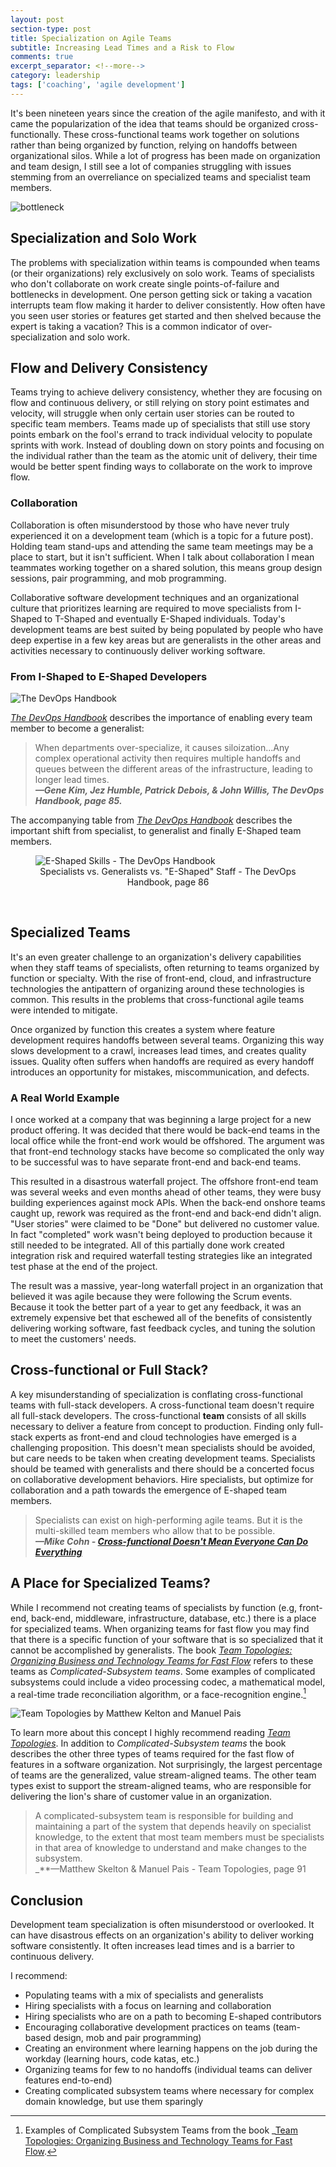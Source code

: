 ```yaml
---
layout: post
section-type: post
title: Specialization on Agile Teams 
subtitle: Increasing Lead Times and a Risk to Flow
comments: true
excerpt_separator: <!--more-->
category: leadership
tags: ['coaching', 'agile development']
---
```


It's been nineteen years since the creation of the agile manifesto, and with it came the popularization of the idea that teams should be organized cross-functionally. These cross-functional teams work together on solutions rather than being organized by function, relying on handoffs between organizational silos. While a lot of progress has been made on organization and team design, I still see a lot of companies struggling with issues stemming from an overreliance on specialized teams and specialist team members. 
<!--more-->

<img src="/img/bottleneck.jpg" alt="bottleneck" class="img-responsive" />

## Specialization and Solo Work 
The problems with specialization within teams is compounded when teams (or their organizations) rely exclusively on solo work. Teams of specialists who don't collaborate on work create single points-of-failure and bottlenecks in development. One person getting sick or taking a vacation interrupts team flow making it harder to deliver consistently. How often have you seen user stories or features get started and then shelved because the expert is taking a vacation? This is a common indicator of over-specialization and solo work. 

## Flow and Delivery Consistency
Teams trying to achieve delivery consistency, whether they are focusing on flow and continuous delivery, or still relying on story point estimates and velocity, will struggle when only certain user stories can be routed to specific team members. Teams made up of specialists that still use story points embark on the fool's errand to track individual velocity to populate sprints with work. Instead of doubling down on story points and focusing on the individual rather than the team as the atomic unit of delivery, their time would be better spent finding ways to collaborate on the work to improve flow. 

### Collaboration 
Collaboration is often misunderstood by those who have never truly experienced it on a development team (which is a topic for a future post). Holding team stand-ups and attending the same team meetings may be a place to start, but it isn't sufficient. When I talk about collaboration I mean teammates working together on a shared solution, this means group design sessions, pair programming, and mob programming. 

Collaborative software development techniques and an organizational culture that prioritizes learning are required to move specialists from I-Shaped to T-Shaped and eventually E-Shaped individuals. Today's development teams are best suited by being populated by people who have deep expertise in a few key areas but are generalists in the other areas and activities necessary to continuously deliver working software. 

### From I-Shaped to E-Shaped Developers

<img src="/img/devops-handbook.jpg" alt="The DevOps Handbook" class="img-responsive" />

_[The DevOps Handbook](https://www.amazon.com/DevOps-Handbook-World-Class-Reliability-Organizations/dp/1942788002/)_ describes the importance of enabling every team member to become a generalist: 

> When departments over-specialize, it causes siloization...Any complex operational activity then requires multiple handoffs and queues between the different areas of the infrastructure, leading to longer lead times.  
> _**&mdash;Gene Kim, Jez Humble, Patrick Debois, & John Willis, The DevOps Handbook, page 85.**_ 

The accompanying table from _[The DevOps Handbook](https://www.amazon.com/DevOps-Handbook-World-Class-Reliability-Organizations/dp/1942788002/)_ describes the important shift from specialist, to generalist and finally E-Shaped team members. 
<figure>
    <img src="/img/e-shaped-devops-handbook-table.png" alt="E-Shaped Skills - The DevOps Handbook" class="img-responsive" />
    <figcaption style="text-align:center">Specialists vs. Generalists vs. "E-Shaped" Staff - The DevOps Handbook, page 86</figcaption>
</figure>
<br/>

## Specialized Teams
It's an even greater challenge to an organization's delivery capabilities when they staff teams of specialists, often returning to teams organized by function or specialty. With the rise of front-end, cloud, and infrastructure technologies the antipattern of organizing around these technologies is common. This results in the problems that cross-functional agile teams were intended to mitigate. 

Once organized by function this creates a system where feature development requires handoffs between several teams. Organizing this way slows development to a crawl, increases lead times, and creates quality issues. Quality often suffers when handoffs are required as every handoff introduces an opportunity for mistakes, miscommunication, and defects. 

### A Real World Example
I once worked at a company that was beginning a large project for a new product offering. It was decided that there would be back-end teams in the local office while the front-end work would be offshored. The argument was that front-end technology stacks have become so complicated the only way to be successful was to have separate front-end and back-end teams.

This resulted in a disastrous waterfall project. The offshore front-end team was several weeks and even months ahead of other teams, they were busy building experiences against mock APIs. When the back-end onshore teams caught up, rework was required as the front-end and back-end didn't align. "User stories" were claimed to be "Done" but delivered no customer value. In fact "completed" work wasn't being deployed to production because it still needed to be integrated. All of this partially done work created integration risk and required waterfall testing strategies like an integrated test phase at the end of the project. 

The result was a massive, year-long waterfall project in an organization that believed it was agile because they were following the Scrum events. Because it took the better part of a year to get any feedback, it was an extremely expensive bet that eschewed all of the benefits of consistently delivering working software, fast feedback cycles, and tuning the solution to meet the customers' needs. 

## Cross-functional or Full Stack?

A key misunderstanding of specialization is conflating cross-functional teams with full-stack developers. A cross-functional team doesn't require all full-stack developers. The cross-functional **team** consists of all skills necessary to deliver a feature from concept to production. Finding only full-stack experts as front-end and cloud technologies have emerged is a challenging proposition. This doesn't mean specialists should be avoided, but care needs to be taken when creating development teams. Specialists should be teamed with generalists and there should be a concerted focus on collaborative development behaviors. Hire specialists, but optimize for collaboration and a path towards the emergence of E-shaped team members. 

> Specialists can exist on high-performing agile teams. But it is the multi-skilled team members who allow that to be possible.  
> _**&mdash;Mike Cohn - <a href="https://www.mountaingoatsoftware.com/blog/cross-functional-doesnt-mean-everyone-can-do-everything">Cross-functional Doesn't Mean Everyone Can Do Everything</a>**_

## A Place for Specialized Teams?
While I recommend not creating teams of specialists by function (e.g, front-end, back-end, middleware, infrastructure, database, etc.) there is a place for specialized teams. When organizing teams for fast flow you may find that there is a specific function of your software that is so specialized that it cannot be accomplished by generalists. The book _[Team Topologies: Organizing Business and Technology Teams for Fast Flow](https://www.amazon.com/Team-Topologies-Organizing-Business-Technology/dp/1942788819/)_ refers to these teams as _Complicated-Subsystem teams_. Some examples of complicated subsystems could include a video processing codec, a mathematical model, a real-time trade reconciliation algorithm, or a face-recognition engine.[^1]

<img src="/img/team-topologies.jpg" alt="Team Topologies by Matthew Kelton and Manuel Pais" class="img-responsive" />

To learn more about this concept I highly recommend reading _[Team Topologies](https://www.amazon.com/Team-Topologies-Organizing-Business-Technology/dp/1942788819/)_. In addition to _Complicated-Subsystem teams_ the book describes the other three types of teams required for the fast flow of features in a software organization. Not surprisingly, the largest percentage of teams are the generalized, value stream-aligned teams. The other team types exist to support the stream-aligned teams, who are responsible for delivering the lion's share of customer value in an organization. 

> A complicated-subsystem team is responsible for building and maintaining a part of the system that depends heavily on specialist knowledge, to the extent that most team members must be specialists in that area of knowledge to understand and make changes to the subsystem.  
> _**&mdash;Matthew Skelton & Manuel Pais - Team Topologies, page 91

## Conclusion
Development team specialization is often misunderstood or overlooked. It can have disastrous effects on an organization's ability to deliver working software consistently. It often increases lead times and is a barrier to continuous delivery.

I recommend:
* Populating teams with a mix of specialists and generalists
* Hiring specialists with a focus on learning and collaboration
* Hiring specialists who are on a path to becoming E-shaped contributors
* Encouraging collaborative development practices on teams (team-based design, mob and pair programming)
* Creating an environment where learning happens on the job during the workday (learning hours, code katas, etc.)
* Organizing teams for few to no handoffs (individual teams can deliver features end-to-end)
* Creating complicated subsystem teams where necessary for complex domain knowledge, but use them sparingly 

[^1]: Examples of Complicated Subsystem Teams from the book _[Team Topologies: Organizing Business and Technology Teams for Fast Flow](https://www.amazon.com/Team-Topologies-Organizing-Business-Technology/dp/1942788819/).